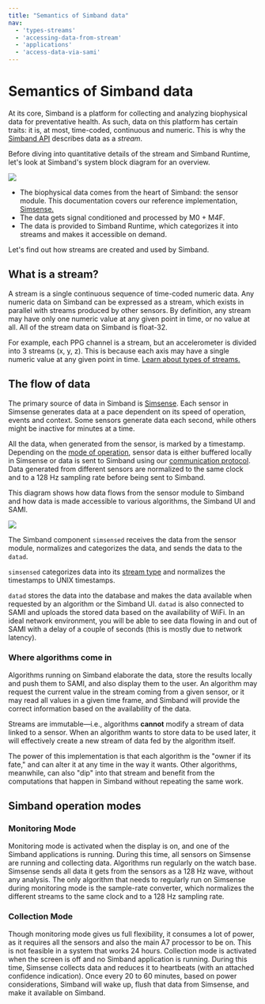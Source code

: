 ```yaml
---
title: "Semantics of Simband data"
nav:
  - 'types-streams'
  - 'accessing-data-from-stream'
  - 'applications'
  - 'access-data-via-sami'
---
```


# Semantics of Simband data

At its core, Simband is a platform for collecting and analyzing biophysical data for preventative health. As such, data on this platform has certain traits: it is, at most, time-coded, continuous and numeric. This is why the [Simband API][6] describes data as a *stream*.

Before diving into quantitative details of the stream and Simband Runtime, let's look at Simband's system block diagram for an overview.

![](/images/docs/simband/simband-documentation/semantics-of-simband/system-block-simband-runtime01.png)

- The biophysical data comes from the heart of Simband: the sensor module. This documentation covers our reference implementation, [Simsense.][5] 
- The data gets signal conditioned and processed by M0 + M4F. 
- The data is provided to Simband Runtime, which categorizes it into streams and makes it accessible on demand. 

Let's find out how streams are created and used by Simband. 


## What is a stream?

A stream is a single continuous sequence of time-coded numeric data. Any numeric data on Simband can be expressed as a stream, which exists in parallel with streams produced by other sensors. By definition, any stream may have only one numeric value at any given point in time, or no value at all. All of the stream data on Simband is float-32.

For example, each PPG channel is a stream, but an accelerometer is divided into 3 streams (x, y, z). This is because each axis may have a single numeric value at any given point in time. [Learn about types of streams.][4]

## The flow of data

The primary source of data in Simband is [Simsense][5]. Each sensor in Simsense generates data at a pace dependent on its speed of operation, events and context. Some sensors generate data each second, while others might be inactive for minutes at a time. 

All the data, when generated from the sensor, is marked by a timestamp. Depending on the [mode of operation][3], sensor data is either buffered locally in Simsense or data is sent to Simband using our [communication protocol][2]. Data generated from different sensors are normalized to the same clock and to a 128 Hz sampling rate before being sent to Simband.

This diagram shows how data flows from the sensor module to Simband and how data is made accessible to various algorithms, the Simband UI and SAMI.

![](/images/docs/simband/simband-documentation/semantics-of-simband/flow-of-data.png)

The Simband component `simsensed` receives the data from the sensor module, normalizes and categorizes the data, and sends the data to the `datad`. 

`simsensed` categorizes data into its [stream type](/simband/simband-documentation/semantics-of-simband/types-streams.html) and normalizes the timestamps to UNIX timestamps. 

`datad` stores the data into the database and makes the data available when requested by an algorithm or the Simband UI. `datad` is also connected to SAMI and uploads the stored data based on the availability of WiFi. In an ideal network environment, you will be able to see data flowing in and out of SAMI with a delay of a couple of seconds (this is mostly due to network latency). 

### Where algorithms come in

Algorithms running on Simband elaborate the data, store the results locally and push them to SAMI, and also display them to the user. An algorithm may request the current value in the stream coming from a given sensor, or it may read all values in a given time frame, and Simband will provide the correct information based on the availability of the data.

Streams are immutable—i.e., algorithms **cannot** modify a stream of data linked to a sensor. When an algorithm wants to store data to be used later, it will effectively create a new stream of data fed by the algorithm itself. 

The power of this implementation is that each algorithm is the "owner if its fate," and can alter it at any time in the way it wants. Other algorithms, meanwhile, can also "dip" into that stream and benefit from the computations that happen in Simband without repeating the same work.

## Simband operation modes

### Monitoring Mode
Monitoring mode is activated when the display is on, and one of the Simband applications is running. During this time, all sensors on Simsense are running and collecting data. Algorithms run regularly on the watch base. Simsense sends all data it gets from the sensors as a 128 Hz wave, without any analysis. The only algorithm that needs to regularly run on Simsense during monitoring mode is the sample-rate converter, which normalizes the different streams to the same clock and to a 128 Hz sampling rate.

### Collection Mode
Though monitoring mode gives us full flexibility, it consumes a lot of power, as it requires all the sensors and also the main A7 processor to be on. This is not feasible in a system that works 24 hours. Collection mode is activated when the screen is off and no Simband application is running. During this time, Simsense collects data and reduces it to heartbeats (with an attached confidence indication). Once every 20 to 60 minutes, based on power considerations, Simband will wake up, flush that data from Simsense, and make it available on Simband. 

[1]: /simband/simband-documentation/semantics-of-simband/applications.html#spotcheck "Spotcheck"
[2]: /sensor-module/sensor-module-documentation/sensor-module-communication-protocol/ "Sensor module communication protocol"
[3]: /simband/simband-documentation/semantics-of-simband/#simband-operation-modes "Simband operation modes"
[4]: /simband/simband-documentation/semantics-of-simband/types-streams.html "Types of streams"
[5]: /sensor-module/sensor-module-documentation/simsense.html "Simsense"
[6]: /simband/simband-documentation/simband-api.html "Simband API"
